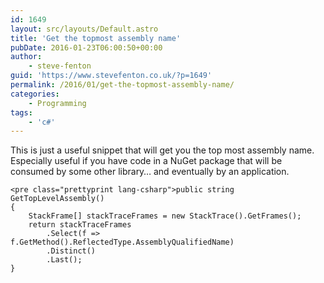 ```yaml
---
id: 1649
layout: src/layouts/Default.astro
title: 'Get the topmost assembly name'
pubDate: 2016-01-23T06:00:50+00:00
author:
    - steve-fenton
guid: 'https://www.stevefenton.co.uk/?p=1649'
permalink: /2016/01/get-the-topmost-assembly-name/
categories:
    - Programming
tags:
    - 'c#'
---
```


This is just a useful snippet that will get you the top most assembly name. Especially useful if you have code in a NuGet package that will be consumed by some other library… and eventually by an application.

```
<pre class="prettyprint lang-csharp">public string GetTopLevelAssembly()
{
    StackFrame[] stackTraceFrames = new StackTrace().GetFrames();
    return stackTraceFrames
        .Select(f => f.GetMethod().ReflectedType.AssemblyQualifiedName)
        .Distinct()
        .Last();
}
```